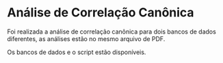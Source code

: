 # Análise de Correlação Canônica

Foi realizada a análise de correlação canônica para dois bancos de dados diferentes, as análises estão no mesmo arquivo de PDF.

Os bancos de dados e o script estão disponíveis.
